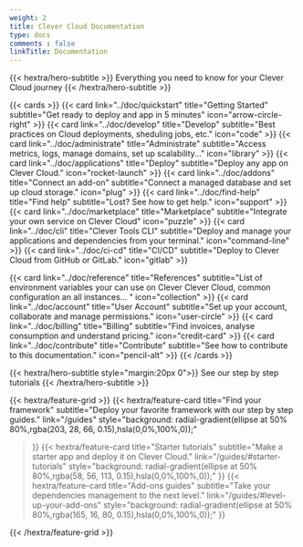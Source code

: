 ```yaml
---
weight: 2
title: Clever Cloud Documentation
type: docs
comments : false
linkTitle: Documentation
---
```


{{< hextra/hero-subtitle >}}
  Everything you need to know for your Clever Cloud journey
{{< /hextra/hero-subtitle >}}

{{< cards >}}
  {{< card link="../doc/quickstart" title="Getting Started" subtitle="Get ready to deploy and app in 5 minutes" icon="arrow-circle-right" >}}
  {{< card link="../doc/develop" title="Develop" subtitle="Best practices on Cloud deployments, sheduling jobs, etc." icon="code" >}}
  {{< card link="../doc/administrate" title="Administrate" subtitle="Access metrics, logs, manage domains, set up scalability..." icon="library" >}}
  {{< card link="../doc/applications" title="Deploy" subtitle="Deploy any app on Clever Cloud." icon="rocket-launch" >}}
   {{< card link="../doc/addons" title="Connect an add-on" subtitle="Connect a managed database and set up cloud storage." icon="plug" >}}
  {{< card link="../doc/find-help" title="Find help" subtitle="Lost? See how to get help." icon="support" >}}
  {{< card link="../doc/marketplace" title="Marketplace" subtitle="Integrate your own service on Clever Cloud" icon="puzzle" >}}
  {{< card link="../doc/cli" title="Clever Tools CLI" subtitle="Deploy and manage your applications and dependencies from your terminal." icon="command-line" >}}
  {{< card link="../doc/ci-cd" title="CI/CD" subtitle="Deploy to Clever Cloud from GitHub or GitLab." icon="gitlab" >}}

  {{< card link="../doc/reference" title="References" subtitle="List of environment variables your can use on Clever Clever Cloud, common configuration an all instances... " icon="collection" >}}
  {{< card link="../doc/account" title="User Account" subtitle="Set up your account, collaborate and manage permissions." icon="user-circle" >}}
  {{< card link="../doc/billing" title="Billing" subtitle="Find invoices, analyse consumption and understand pricing." icon="credit-card" >}}
  {{< card link="../doc/contribute" title="Contribute" subtitle="See how to contribute to this documentation." icon="pencil-alt" >}}
{{< /cards >}}

{{< hextra/hero-subtitle style="margin:20px 0">}}
  See our step by step tutorials
{{< /hextra/hero-subtitle >}}

{{< hextra/feature-grid >}}
  {{< hextra/feature-card
    title="Find your framework"
    subtitle="Deploy your favorite framework with our step by step guides."
    link="/guides"
    style="background: radial-gradient(ellipse at 50% 80%,rgba(203, 28, 66, 0.15),hsla(0,0%,100%,0));"
  >}}
  {{< hextra/feature-card
    title="Starter tutorials"
    subtitle="Make a starter app and deploy it on Clever Cloud."
    link="/guides/#starter-tutorials"
    style="background: radial-gradient(ellipse at 50% 80%,rgba(58, 56, 113, 0.15),hsla(0,0%,100%,0));"
  >}}
  {{< hextra/feature-card
    title="Add-ons guides"
    subtitle="Take your dependencies management to the next level."
    link="/guides/#level-up-your-add-ons"
    style="background: radial-gradient(ellipse at 50% 80%,rgba(165, 16, 80, 0.15),hsla(0,0%,100%,0));"
  >}}

{{< /hextra/feature-grid >}}
